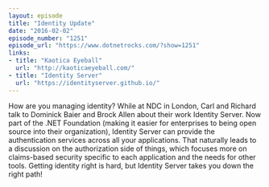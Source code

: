 ```yaml
---
layout: episode
title: "Identity Update"
date: "2016-02-02"
episode_number: "1251"
episode_url: "https://www.dotnetrocks.com/?show=1251"
links:
- title: "Kaotica Eyeball"
  url: "http://kaoticaeyeball.com/"
- title: "Identity Server"
  url: "https://identityserver.github.io/"
---
```


How are you managing identity? While at NDC in London, Carl and Richard talk to Dominick Baier and Brock Allen about their work Identity Server. Now part of the .NET Foundation (making it easier for enterprises to being open source into their organization), Identity Server can provide the authentication services across all your applications. That naturally leads to a discussion on the authorization side of things, which focuses more on claims-based security specific to each application and the needs for other tools. Getting identity right is hard, but Identity Server takes you down the right path!

